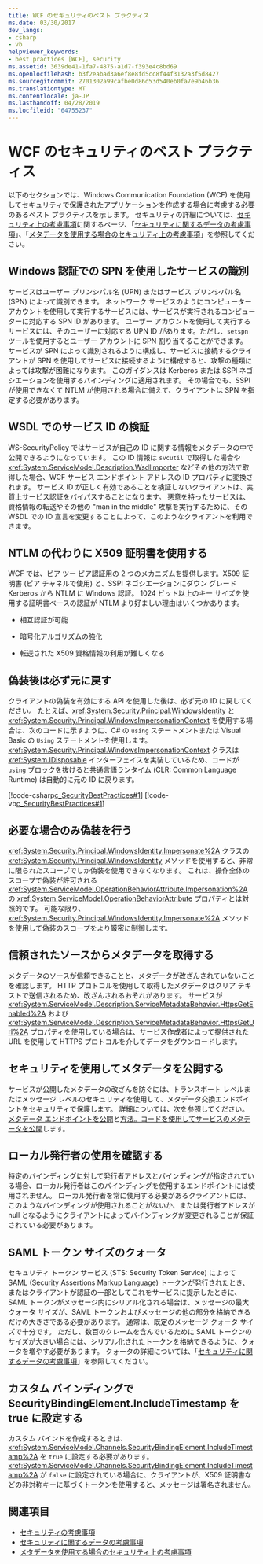 ```yaml
---
title: WCF のセキュリティのベスト プラクティス
ms.date: 03/30/2017
dev_langs:
- csharp
- vb
helpviewer_keywords:
- best practices [WCF], security
ms.assetid: 3639de41-1fa7-4875-a1d7-f393e4c8bd69
ms.openlocfilehash: b3f2eabad3a6ef8e8fd5cc8f44f3132a3f5d8427
ms.sourcegitcommit: 2701302a99cafbe0d86d53d540eb0fa7e9b46b36
ms.translationtype: MT
ms.contentlocale: ja-JP
ms.lasthandoff: 04/28/2019
ms.locfileid: "64755237"
---
```

# <a name="best-practices-for-security-in-wcf"></a>WCF のセキュリティのベスト プラクティス
以下のセクションでは、Windows Communication Foundation (WCF) を使用してセキュリティで保護されたアプリケーションを作成する場合に考慮する必要のあるベスト プラクティスを示します。 セキュリティの詳細については、[セキュリティ上の考慮事項](../../../../docs/framework/wcf/feature-details/security-considerations-in-wcf.md)に関するページ、「[セキュリティに関するデータの考慮事項](../../../../docs/framework/wcf/feature-details/security-considerations-for-data.md)」、「[メタデータを使用する場合のセキュリティ上の考慮事項](../../../../docs/framework/wcf/feature-details/security-considerations-with-metadata.md)」を参照してください。  
  
## <a name="identify-services-performing-windows-authentication-with-spns"></a>Windows 認証での SPN を使用したサービスの識別  
 サービスはユーザー プリンシパル名 (UPN) またはサービス プリンシパル名 (SPN) によって識別できます。 ネットワーク サービスのようにコンピューター アカウントを使用して実行するサービスには、サービスが実行されるコンピューターに対応する SPN ID があります。 ユーザー アカウントを使用して実行するサービスには、そのユーザーに対応する UPN ID があります。ただし、`setspn` ツールを使用するとユーザー アカウントに SPN 割り当てることができます。 サービスが SPN によって識別されるように構成し、サービスに接続するクライアントが SPN を使用してサービスに接続するように構成すると、攻撃の種類によっては攻撃が困難になります。 このガイダンスは Kerberos または SSPI ネゴシエーションを使用するバインディングに適用されます。  その場合でも、SSPI が使用できなくて NTLM が使用される場合に備えて、クライアントは SPN を指定する必要があります。  
  
## <a name="verify-service-identities-in-wsdl"></a>WSDL でのサービス ID の検証  
 WS-SecurityPolicy ではサービスが自己の ID に関する情報をメタデータの中で公開できるようになっています。 この ID 情報は `svcutil` で取得した場合や <xref:System.ServiceModel.Description.WsdlImporter> などその他の方法で取得した場合、WCF サービス エンドポイント アドレスの ID プロパティに変換されます。 サービス ID が正しく有効であることを検証しないクライアントは、実質上サービス認証をバイパスすることになります。 悪意を持ったサービスは、資格情報の転送やその他の "man in the middle" 攻撃を実行するために、その WSDL での ID 宣言を変更することによって、このようなクライアントを利用できます。  
  
## <a name="use-x509-certificates-instead-of-ntlm"></a>NTLM の代わりに X509 証明書を使用する  
 WCF では、ピア ツー ピア認証用の 2 つのメカニズムを提供します。X509 証明書 (ピア チャネルで使用) と、SSPI ネゴシエーションにダウン グレード Kerberos から NTLM に Windows 認証。  1024 ビット以上のキー サイズを使用する証明書ベースの認証が NTLM より好ましい理由はいくつかあります。  
  
- 相互認証が可能  
  
- 暗号化アルゴリズムの強化  
  
- 転送された X509 資格情報の利用が難しくなる  
   
## <a name="always-revert-after-impersonation"></a>偽装後は必ず元に戻す  
 クライアントの偽装を有効にする API を使用した後は、必ず元の ID に戻してください。 たとえば、<xref:System.Security.Principal.WindowsIdentity> と <xref:System.Security.Principal.WindowsImpersonationContext> を使用する場合は、次のコードに示すように、C# の `using` ステートメントまたは Visual Basic の `Using` ステートメントを使用します。 <xref:System.Security.Principal.WindowsImpersonationContext> クラスは <xref:System.IDisposable> インターフェイスを実装しているため、コードが `using` ブロックを抜けると共通言語ランタイム (CLR: Common Language Runtime) は自動的に元の ID に戻ります。  
  
 [!code-csharp[c_SecurityBestPractices#1](../../../../samples/snippets/csharp/VS_Snippets_CFX/c_securitybestpractices/cs/source.cs#1)]
 [!code-vb[c_SecurityBestPractices#1](../../../../samples/snippets/visualbasic/VS_Snippets_CFX/c_securitybestpractices/vb/source.vb#1)]  
  
## <a name="impersonate-only-as-needed"></a>必要な場合のみ偽装を行う  
 <xref:System.Security.Principal.WindowsIdentity.Impersonate%2A> クラスの <xref:System.Security.Principal.WindowsIdentity> メソッドを使用すると、非常に限られたスコープでしか偽装を使用できなくなります。 これは、操作全体のスコープで偽装が許可される <xref:System.ServiceModel.OperationBehaviorAttribute.Impersonation%2A> の <xref:System.ServiceModel.OperationBehaviorAttribute> プロパティとは対照的です。 可能な限り、<xref:System.Security.Principal.WindowsIdentity.Impersonate%2A> メソッドを使用して偽装のスコープをより厳密に制御します。  
  
## <a name="obtain-metadata-from-trusted-sources"></a>信頼されたソースからメタデータを取得する  
 メタデータのソースが信頼できることと、メタデータが改ざんされていないことを確認します。 HTTP プロトコルを使用して取得したメタデータはクリア テキストで送信されるため、改ざんされるおそれがあります。 サービスが <xref:System.ServiceModel.Description.ServiceMetadataBehavior.HttpsGetEnabled%2A> および <xref:System.ServiceModel.Description.ServiceMetadataBehavior.HttpsGetUrl%2A> プロパティを使用している場合は、サービス作成者によって提供された URL を使用して HTTPS プロトコルを介してデータをダウンロードします。  
  
## <a name="publish-metadata-using-security"></a>セキュリティを使用してメタデータを公開する  
 サービスが公開したメタデータの改ざんを防ぐには、トランスポート レベルまたはメッセージ レベルのセキュリティを使用して、メタデータ交換エンドポイントをセキュリティで保護します。 詳細については、次を参照してください。[メタデータ エンドポイントを公開](../../../../docs/framework/wcf/publishing-metadata-endpoints.md)と[方法。コードを使用してサービスのメタデータを公開](../../../../docs/framework/wcf/feature-details/how-to-publish-metadata-for-a-service-using-code.md)します。  
  
## <a name="ensure-use-of-local-issuer"></a>ローカル発行者の使用を確認する  
 特定のバインディングに対して発行者アドレスとバインディングが指定されている場合、ローカル発行者はこのバインディングを使用するエンドポイントには使用されません。 ローカル発行者を常に使用する必要があるクライアントには、このようなバインディングが使用されることがないか、または発行者アドレスが null となるようにクライアントによってバインディングが変更されることが保証されている必要があります。  
  
## <a name="saml-token-size-quotas"></a>SAML トークン サイズのクォータ  
 セキュリティ トークン サービス (STS: Security Token Service) によって SAML (Security Assertions Markup Language) トークンが発行されたとき、またはクライアントが認証の一部としてこれをサービスに提示したときに、SAML トークンがメッセージ内にシリアル化される場合は、メッセージの最大クォータ サイズが、SAML トークンおよびメッセージの他の部分を格納できるだけの大きさである必要があります。 通常は、既定のメッセージ クォータ サイズで十分です。 ただし、数百のクレームを含んでいるために SAML トークンのサイズが大きい場合には、シリアル化されたトークンを格納できるように、クォータを増やす必要があります。 クォータの詳細については、「[セキュリティに関するデータの考慮事項](../../../../docs/framework/wcf/feature-details/security-considerations-for-data.md)」を参照してください。  
  
## <a name="set-securitybindingelementincludetimestamp-to-true-on-custom-bindings"></a>カスタム バインディングで SecurityBindingElement.IncludeTimestamp を true に設定する  
 カスタム バインドを作成するときは、<xref:System.ServiceModel.Channels.SecurityBindingElement.IncludeTimestamp%2A> を `true` に設定する必要があります。 <xref:System.ServiceModel.Channels.SecurityBindingElement.IncludeTimestamp%2A> が `false` に設定されている場合に、クライアントが、X509 証明書などの非対称キーに基づくトークンを使用すると、メッセージは署名されません。  
  
## <a name="see-also"></a>関連項目

- [セキュリティの考慮事項](../../../../docs/framework/wcf/feature-details/security-considerations-in-wcf.md)
- [セキュリティに関するデータの考慮事項](../../../../docs/framework/wcf/feature-details/security-considerations-for-data.md)
- [メタデータを使用する場合のセキュリティ上の考慮事項](../../../../docs/framework/wcf/feature-details/security-considerations-with-metadata.md)
